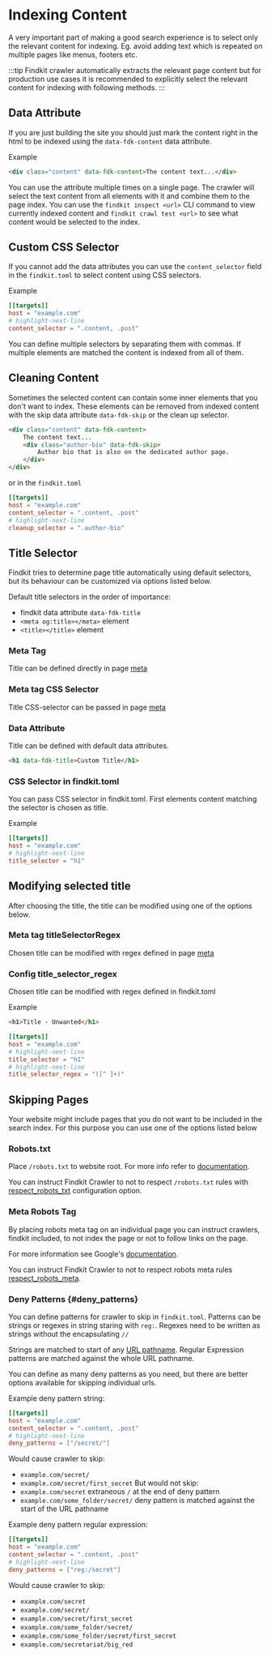 # Indexing Content

A very important part of making a good search experience is to select only the
relevant content for indexing. Eg. avoid adding text which is repeated on
multiple pages like menus, footers etc.

:::tip
Findkit crawler automatically extracts the relevant page content but for
production use cases it is recommended to explicitly select the relevant content
for indexing with following methods.
:::

## Data Attribute

If you are just building the site you should just mark the content right in the
html to be indexed using the `data-fdk-content` data attribute.

Example

```html
<div class="content" data-fdk-content>The content text...</div>
```

You can use the attribute multiple times on a single page. The crawler will
select the text content from all elements with it and combine them to the page
index. You can use the `findkit inspect <url>` CLI command to view currently indexed content
and `findkit crawl test <url>` to see what content would be selected to the index.

## Custom CSS Selector

If you cannot add the data attributes you can use the `content_selector` field
in the `findkit.toml` to select content using CSS selectors.

Example

```toml
[[targets]]
host = "example.com"
# highlight-next-line
content_selector = ".content, .post"
```

You can define multiple selectors by separating them with commas. If multiple
elements are matched the content is indexed from all of them.

## Cleaning Content

Sometimes the selected content can contain some inner elements that you don't
want to index. These elements can be removed from indexed content with the skip data attribute
`data-fdk-skip` or the clean up selector.

```html
<div class="content" data-fdk-content>
	The content text...
	<div class="author-bio" data-fdk-skip>
		Author bio that is also on the dedicated author page.
	</div>
</div>
```

or in the `findkit.toml`

```toml
[[targets]]
host = "example.com"
content_selector = ".content, .post"
# highlight-next-line
cleanup_selector = ".author-bio"
```

## Title Selector

Findkit tries to determine page title automatically using default selectors,
but its behaviour can be customized via options listed below.

Default title selectors in the order of importance:

- findkit data attribute `data-fdk-title`
- `<meta og:title></meta>` element
- `<title></title>` element

### Meta Tag

Title can be defined directly in page [meta](/crawler/meta-tag#title)

### Meta tag CSS Selector

Title CSS-selector can be passed in page [meta](/crawler/meta-tag#titleSelector)

### Data Attribute

Title can be defined with default data attributes.

```html
<h1 data-fdk-title>Custom Title</h1>
```

### CSS Selector in findkit.toml

You can pass CSS selector in findkit.toml. First elements content matching the selector is chosen as title.

Example

```toml
[[targets]]
host = "example.com"
# highlight-next-line
title_selector = "h1"
```

## Modifying selected title

After choosing the title, the title can be modified using one of the options below.

### Meta tag titleSelectorRegex

Chosen title can be modified with regex defined in page [meta](/crawler/meta-tag#titleSelectorRegex)

### Config title_selector_regex

Chosen title can be modified with regex defined in findkit.toml

Example

```html
<h1>Title - Unwanted</h1>
```

```toml
[[targets]]
host = "example.com"
# highlight-next-line
title_selector = "h1"
# highlight-next-line
title_selector_regex = "([^ ]+)"
```

## Skipping Pages

Your website might include pages that you do not want to be
included in the search index. For this purpose you can use one of the
options listed below

### Robots.txt

Place `/robots.txt` to website root.
For more info refer to [documentation](https://developer.mozilla.org/en-US/docs/Glossary/Robots.txt).

You can instruct Findkit Crawler to not to respect `/robots.txt` rules with
[respect_robots_txt](/toml#respect_robots_txt) configuration option.

### Meta Robots Tag

By placing robots meta tag on an individual page you can instruct crawlers, findkit included,
to not index the page or not to follow links on the page.

For more information see Google's [documentation](https://developers.google.com/search/docs/crawling-indexing/robots-meta-tag).

You can instruct Findkit Crawler to not to respect robots meta rules
[respect_robots_meta](/crawler/toml#respect_robots_meta).

### Deny Patterns {#deny_patterns}

You can define patterns for crawler to skip in `findkit.toml`.
Patterns can be strings or regexes in string staring with `reg:`. Regexes need to be written as strings without the encapsulating `//`

Strings are matched to start of any [URL pathname](https://developer.mozilla.org/en-US/docs/Web/API/URL/pathname).
Regular Expression patterns are matched against the whole URL pathname.

You can define as many deny patterns as you need, but there are better options available for skipping individual urls.

Example deny pattern string:

```toml
[[targets]]
host = "example.com"
content_selector = ".content, .post"
# highlight-next-line
deny_patterns = ["/secret/"]
```

Would cause crawler to skip:

- `example.com/secret/`
- `example.com/secret/first_secret`
  But would not skip:
- `example.com/secret` extraneous `/` at the end of deny pattern
- `example.com/some_folder/secret/` deny pattern is matched against the start of the URL pathname

Example deny pattern regular expression:

```toml
[[targets]]
host = "example.com"
content_selector = ".content, .post"
# highlight-next-line
deny_patterns = ["reg:/secret"]
```

Would cause crawler to skip:

- `example.com/secret`
- `example.com/secret/`
- `example.com/secret/first_secret`
- `example.com/some_folder/secret/`
- `example.com/some_folder/secret/first_secret`
- `example.com/secretariat/big_red`
